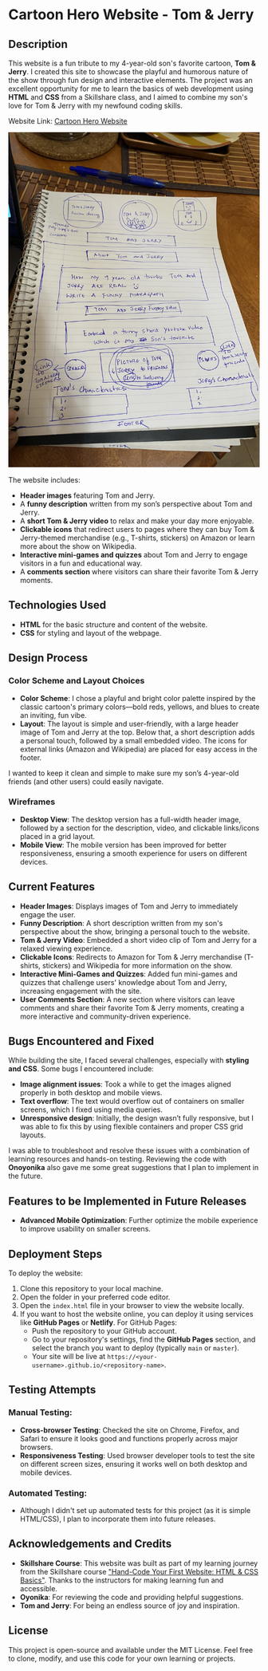 # Cartoon Hero Website - Tom & Jerry

## Description

This website is a fun tribute to my 4-year-old son's favorite cartoon, **Tom & Jerry**. I created this site to showcase the playful and humorous nature of the show through fun design and interactive elements. The project was an excellent opportunity for me to learn the basics of web development using **HTML** and **CSS** from a Skillshare class, and I aimed to combine my son's love for Tom & Jerry with my newfound coding skills.

Website Link: [Cartoon Hero Website](https://tripathyelima1989.github.io/Cartoon-Hero/index.html#video)

![Wireframe Design](https://github.com/TripathyElima-Applitools/Cartoon-Hero/blob/main/img/WireframeDesign.jpg)

The website includes:
- **Header images** featuring Tom and Jerry.
- A **funny description** written from my son’s perspective about Tom and Jerry.
- A **short Tom & Jerry video** to relax and make your day more enjoyable.
- **Clickable icons** that redirect users to pages where they can buy Tom & Jerry-themed merchandise (e.g., T-shirts, stickers) on Amazon or learn more about the show on Wikipedia.
- **Interactive mini-games and quizzes** about Tom and Jerry to engage visitors in a fun and educational way.
- A **comments section** where visitors can share their favorite Tom & Jerry moments.

## Technologies Used

- **HTML** for the basic structure and content of the website.
- **CSS** for styling and layout of the webpage.

## Design Process

### Color Scheme and Layout Choices
- **Color Scheme**: I chose a playful and bright color palette inspired by the classic cartoon's primary colors—bold reds, yellows, and blues to create an inviting, fun vibe.
- **Layout**: The layout is simple and user-friendly, with a large header image of Tom and Jerry at the top. Below that, a short description adds a personal touch, followed by a small embedded video. The icons for external links (Amazon and Wikipedia) are placed for easy access in the footer. 

I wanted to keep it clean and simple to make sure my son’s 4-year-old friends (and other users) could easily navigate.

### Wireframes
- **Desktop View**: The desktop version has a full-width header image, followed by a section for the description, video, and clickable links/icons placed in a grid layout.
- **Mobile View**: The mobile version has been improved for better responsiveness, ensuring a smooth experience for users on different devices.

## Current Features

- **Header Images**: Displays images of Tom and Jerry to immediately engage the user.
- **Funny Description**: A short description written from my son's perspective about the show, bringing a personal touch to the website.
- **Tom & Jerry Video**: Embedded a short video clip of Tom and Jerry for a relaxed viewing experience.
- **Clickable Icons**: Redirects to Amazon for Tom & Jerry merchandise (T-shirts, stickers) and Wikipedia for more information on the show.
- **Interactive Mini-Games and Quizzes**: Added fun mini-games and quizzes that challenge users' knowledge about Tom and Jerry, increasing engagement with the site.
- **User Comments Section**: A new section where visitors can leave comments and share their favorite Tom & Jerry moments, creating a more interactive and community-driven experience.

## Bugs Encountered and Fixed

While building the site, I faced several challenges, especially with **styling and CSS**. Some bugs I encountered include:
- **Image alignment issues**: Took a while to get the images aligned properly in both desktop and mobile views.
- **Text overflow**: The text would overflow out of containers on smaller screens, which I fixed using media queries.
- **Unresponsive design**: Initially, the design wasn’t fully responsive, but I was able to fix this by using flexible containers and proper CSS grid layouts.

I was able to troubleshoot and resolve these issues with a combination of learning resources and hands-on testing. Reviewing the code with **Onoyonika** also gave me some great suggestions that I plan to implement in the future.

## Features to be Implemented in Future Releases

- **Advanced Mobile Optimization**: Further optimize the mobile experience to improve usability on smaller screens.
  
## Deployment Steps

To deploy the website:
1. Clone this repository to your local machine.
2. Open the folder in your preferred code editor.
3. Open the `index.html` file in your browser to view the website locally.
4. If you want to host the website online, you can deploy it using services like **GitHub Pages** or **Netlify**. For GitHub Pages:
   - Push the repository to your GitHub account.
   - Go to your repository's settings, find the **GitHub Pages** section, and select the branch you want to deploy (typically `main` or `master`).
   - Your site will be live at `https://<your-username>.github.io/<repository-name>`.

## Testing Attempts

### Manual Testing:
- **Cross-browser Testing**: Checked the site on Chrome, Firefox, and Safari to ensure it looks good and functions properly across major browsers.
- **Responsiveness Testing**: Used browser developer tools to test the site on different screen sizes, ensuring it works well on both desktop and mobile devices.

### Automated Testing:
- Although I didn't set up automated tests for this project (as it is simple HTML/CSS), I plan to incorporate them into future releases.

## Acknowledgements and Credits

- **Skillshare Course**: This website was built as part of my learning journey from the Skillshare course ["Hand-Code Your First Website: HTML & CSS Basics"](https://www.skillshare.com/en/classes/hand-code-your-first-website-html-css-basics/1575146775/projects?via=member-home-EnrolledClassesLessonsSection). Thanks to the instructors for making learning fun and accessible.
- **Oyonika**: For reviewing the code and providing helpful suggestions.
- **Tom and Jerry**: For being an endless source of joy and inspiration.

## License

This project is open-source and available under the MIT License. Feel free to clone, modify, and use this code for your own learning or projects.
